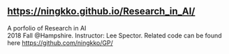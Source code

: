 ## https://ningkko.github.io/Research_in_AI/

A porfolio of Research in AI\
2018 Fall @Hampshire. Instructor: Lee Spector.
Related code can be found here https://github.com/ningkko/GP/
